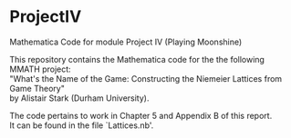 # ProjectIV
Mathematica Code for module Project IV (Playing Moonshine)

This repository contains the Mathematica code for the the following MMATH project:<br/>
"What's the Name of the Game: Constructing the Niemeier Lattices from Game Theory" <br/>
by Alistair Stark (Durham University).

The code pertains to work in Chapter 5 and Appendix B of this report.<br/>
It can be found in the file `Lattices.nb'.
